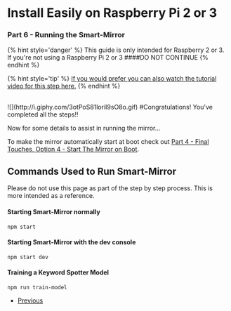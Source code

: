 # Install Easily on Raspberry Pi 2 or 3
### Part 6 - Running the Smart-Mirror

{% hint style='danger' %}
This guide is only intended for Raspberry 2 or 3. If you're not using a Raspberry Pi 2 or 3 
####DO NOT CONTINUE
{% endhint %}

{% hint style='tip' %}
[If you would prefer you can also watch the tutorial video for this step here.](#)
{% endhint %}

</BR>
![](http://i.giphy.com/3otPoS81loriI9sO8o.gif)
#Congratulations! You've completed all the steps!!

Now for some details to assist in running the mirror...

To make the mirror automatically start at boot check out [Part 4 - Final Touches, Option 4 - Start The Mirror on Boot](Part-4.md#option-4---start-the-mirror-on-boot).

## Commands Used to Run Smart-Mirror

Please do not use this page as part of the step by step process. This is more intended as a reference.

#### Starting Smart-Mirror normally
```
npm start
```
#### Starting Smart-Mirror with the dev console
```
npm start dev
```
#### Training a Keyword Spotter Model
```
npm run train-model
```

<ul class="pager">
  <li class="previous"><a href="Part-5.html">Previous</a></li>
</ul>